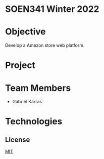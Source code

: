 # SOEN341 Winter 2022

# Objective
Develop a Amazon store web platform.

# Project


# Team Members
- Gabriel Karras

# Technologies


## License
[MIT](https://choosealicense.com/licenses/mit/)